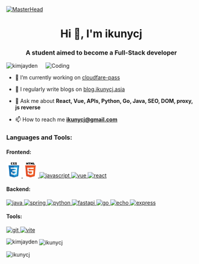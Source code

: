 [![MasterHead](https://visme.co/blog/wp-content/uploads/2019/10/animated-presentation-software-header.gif)]()

<h1 align="center">Hi 👋, I'm ikunycj </h1>
<h3 align="center">A student aimed to become a Full-Stack developer</h3>
<img align="right" alt="Coding" width="400" src="https://miro.medium.com/max/680/0*7Q3yvSIv_t0ioJ-Z.gif"/>

<p align="left"> <img src="https://komarev.com/ghpvc/?username=ikunycj&label=Profile%20views&color=0e75b6&style=flat" alt="kimjayden" /> </p>

- 🔭 I’m currently working on [cloudfare-pass](https://github.com/ikunycj/cloudfare-pass)


- 📝 I regularly write blogs on [blog.ikunycj.asia](https://blog.ikunycj.asia)

- 💬 Ask me about **React, Vue, APIs, Python, Go, Java, SEO, DOM, proxy, js reverse**

- 📫 How to reach me **ikunycj@gmail.com**

<h3 align="left">Languages and Tools:</h3>
<h4 align="left">Frontend:</h4>
<p align="left"> 
  <a href="https://www.w3schools.com/css/" target="_blank" rel="noreferrer"> 
    <img src="https://raw.githubusercontent.com/devicons/devicon/master/icons/css3/css3-original-wordmark.svg" alt="css3" width="40" height="40"/> 
  </a> 
  <a href="https://www.w3.org/html/" target="_blank" rel="noreferrer"> 
    <img src="https://raw.githubusercontent.com/devicons/devicon/master/icons/html5/html5-original-wordmark.svg" alt="html5" width="40" height="40"/> 
  </a> 
  <a href="https://www.w3schools.com/js/default.asp" target="_blank" rel="noreferrer"> 
    <img src="https://cdn.worldvectorlogo.com/logos/logo-javascript.svg" alt="javascript" width="40" height="40"/> 
  </a> 
  <a href="https://vuejs.org/" target="_blank" rel="noreferrer">
    <img src="https://cdn.worldvectorlogo.com/logos/vue-9.svg" alt="vue" width="40" height="40"/> 
  </a>
  <a href="https://react.dev/" target="_blank" rel="noreferrer">
    <img src="https://cdn.worldvectorlogo.com/logos/react-2.svg" alt="react" width="40" height="40"/>     
  </a>
<h4 align="left">Backend:</h4>
  <a href="https://docs.oracle.com/en/java/javase/21/index.html" target="_blank" rel="noreferrer">
    <img src="https://cdn.worldvectorlogo.com/logos/java.svg" alt="java" width="40" height="40"/> 

  </a>
    <a href="https://spring.io/" target="_blank" rel="noreferrer">
    <img src="https://cdn.worldvectorlogo.com/logos/spring-3.svg" alt="spring" width="40" height="40"/> 

  </a>
  <a href="https://docs.python.org/3/" target="_blank" rel="noreferrer"> 
    <img src="https://cdn.worldvectorlogo.com/logos/python-5.svg" alt="python" width="40" height="40"/> 
  </a>
  <a href="https://fastapi.tiangolo.com/" target="_blank" rel="noreferrer">
    <img src="https://cdn.worldvectorlogo.com/logos/fastapi.svg" alt="fastapi" width="40" height="40"/> 

  </a>
    <a href="https://go.dev/" target="_blank" rel="noreferrer">
    <img src="https://cdn.worldvectorlogo.com/logos/go-8.svg" alt="go" width="40" height="40"/>
  </a>
    <a href="https://echo.labstack.com/" target="_blank" rel="noreferrer">
    <img src="https://echo.labstack.com/img/logo-light.svg" alt="echo" width="40" height="40"/> 
</a>
  <a href="https://expressjs.com/" target="_blank" rel="noreferrer">
    <img src="https://expressjs.com/images/favicon.png" alt="express" width="40" height="40"/>
  </a>
<h4 align="left">Tools:</h4>
  <a href="https://git-scm.com/" target="_blank" rel="noreferrer"> 
    <img src="https://www.vectorlogo.zone/logos/git-scm/git-scm-icon.svg" alt="git" width="40" height="40"/> 
  </a>
  <a href="https://cn.vitejs.dev/" target="_blank" rel="noreferrer">
    <img src="https://cn.vitejs.dev/logo.svg" alt="vite" width="40" height="40"/>
  </a>
</p>

<p>
<img align="left" src="https://github-readme-stats.vercel.app/api/top-langs?username=ikunycj&show_icons=true&locale=en&layout=compact" alt="kimjayden"/>
</p>

<p>&nbsp;<img align="center" src="https://github-readme-stats.vercel.app/api?username=ikunycj&show_icons=true&locale=en" alt="ikunycj" /></p>

<p><img align="center" src="https://github-readme-streak-stats.herokuapp.com/?user=ikunycj&" alt="ikunycj" /></p>
